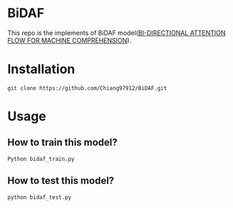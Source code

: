 # BiDAF

This repo is the implements of BiDAF model([BI-DIRECTIONAL ATTENTION FLOW FOR MACHINE COMPREHENSION](https://arxiv.org/abs/1611.01603)).



# Installation

```
git clone https://github.com/Chiang97912/BiDAF.git
```



# Usage

## How to train this model?

```
Python bidaf_train.py
```



## How to test this model?

```
python bidaf_test.py
```

